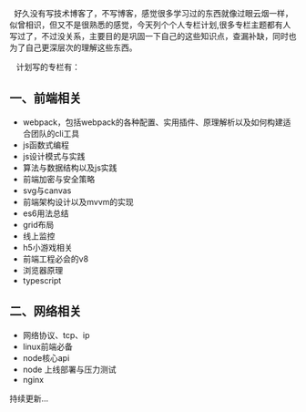 &nbsp;&nbsp;好久没有写技术博客了，不写博客，感觉很多学习过的东西就像过眼云烟一样，似曾相识，但又不是很熟悉的感觉，今天列个个人专栏计划,很多专栏主题都有人写过了，不过没关系，主要目的是巩固一下自己的这些知识点，查漏补缺，同时也为了自己更深层次的理解这些东西。

&nbsp;&nbsp;
计划写的专栏有：

## 一、前端相关
- webpack，包括webpack的各种配置、实用插件、原理解析以及如何构建适合团队的cli工具
- js函数式编程
- js设计模式与实践
- 算法与数据结构以及js实践
- 前端加密与安全策略
- svg与canvas
- 前端架构设计以及mvvm的实现
- es6用法总结
- grid布局
- 线上监控
- h5小游戏相关
- 前端工程必会的v8
- 浏览器原理
- typescript

## 二、网络相关
- 网络协议、tcp、ip
- linux前端必备
- node核心api
- node 上线部署与压力测试
- nginx

持续更新...


